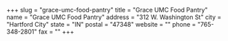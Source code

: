 +++
slug = "grace-umc-food-pantry"
title = "Grace UMC Food Pantry"
name = "Grace UMC Food Pantry"
address = "312 W. Washington St"
city = "Hartford City"
state = "IN"
postal = "47348"
website = ""
phone = "765-348-2801"
fax = ""
+++
